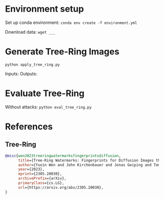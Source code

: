 # Environment setup
Set up conda environment:
```conda env create -f environment.yml```

Download data:
```wget ___```

# Generate Tree-Ring Images
```python apply_tree_ring.py```

Inputs:
Outputs:

# Evaluate Tree-Ring

Without attacks:
```python eval_tree_ring.py```

# References
## Tree-Ring
```bibtex
@misc{wen2023treeringwatermarksfingerprintsdiffusion,
      title={Tree-Ring Watermarks: Fingerprints for Diffusion Images that are Invisible and Robust}, 
      author={Yuxin Wen and John Kirchenbauer and Jonas Geiping and Tom Goldstein},
      year={2023},
      eprint={2305.20030},
      archivePrefix={arXiv},
      primaryClass={cs.LG},
      url={https://arxiv.org/abs/2305.20030}, 
}
```